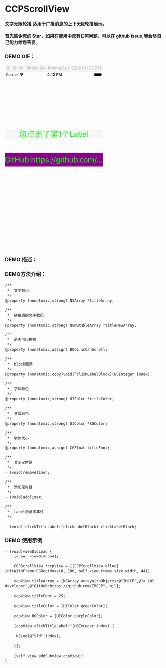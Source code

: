 # CCPScrollView

#### 文字无限轮播,适用于广播消息的上下无限轮播展示。

#### 首先感谢您的 Star，如果在使用中您有任何问题，可以在 github issue,我会尽自己能力给您答复。

### DEMO GIF：

![Image text]( https://github.com/IMCCP/CCPScrollView/blob/master/CCPScrollView/CCPScrollView/scrollView.gif)

### DEMO 描述：



### DEMO方法介绍：
```
/**
 *  文字数组
 */
@property (nonatomic,strong) NSArray *titleArray;
```
```
/**
 *  拼接后的文字数组
 */
@property (nonatomic,strong) NSMutableArray *titleNewArray;
```
```
/**
 *  是否可以拖拽
 */
@property (nonatomic,assign) BOOL isCanScroll;
```
```
/**
 *  block回调
 */
@property (nonatomic,copy)void(^clickLabelBlock)(NSInteger index);
```
```
/**
 *  字体颜色
 */
@property (nonatomic,strong) UIColor *titleColor;
```
```
/**
 *  背景颜色
 */
@property (nonatomic,strong) UIColor *BGColor;
```
```
/**
 *  字体大小
 */
@property (nonatomic,assign) CGFloat titleFont;
```
```
/**
 *  关闭定时器
 */
- (void)removeTimer;
```
```
/**
 *  添加定时器
 */
- (void)addTimer;
```
```
/**
 *  label的点击事件
 */

- (void) clickTitleLabel:(clickLabelBlock) clickLabelBlock;
```

### DEMO 使用示例

```
- (void)viewDidLoad {
    [super viewDidLoad];

    CCPScrollView *ccpView = [[CCPScrollView alloc] initWithFrame:CGRectMake(0, 100, self.view.frame.size.width, 44)];
    
    ccpView.titleArray = [NSArray arrayWithObjects:@"IMCCP",@"a iOS developer",@"GitHub:https://github.com/IMCCP", nil];
    
    ccpView.titleFont = 25;
    
    ccpView.titleColor = [UIColor greenColor];
    
    ccpView.BGColor = [UIColor purpleColor];
    
    [ccpView clickTitleLabel:^(NSInteger index) {
        
     NSLog(@"%ld",index);

    }];
    
    [self.view addSubview:ccpView];
}
```
